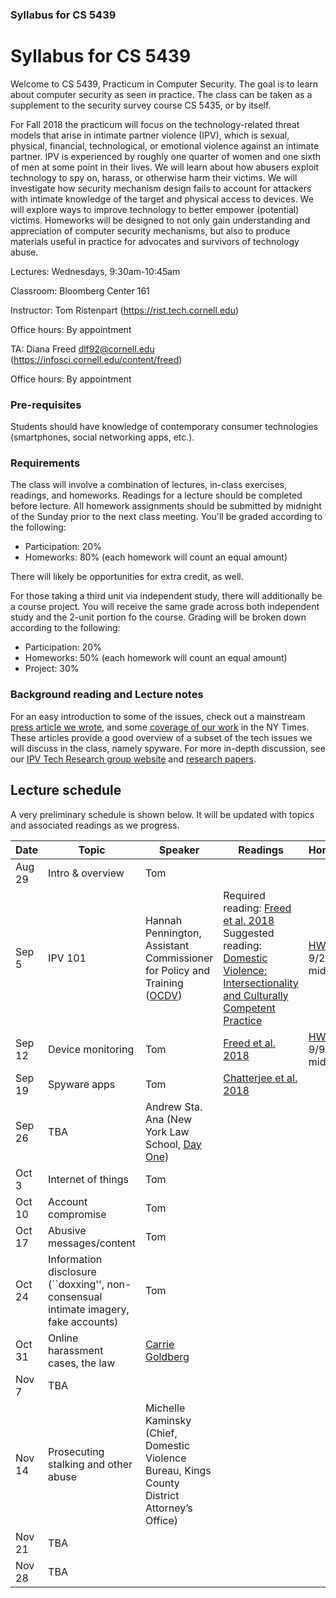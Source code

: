 ### Syllabus for CS 5439

# Syllabus for CS 5439

Welcome to CS 5439, Practicum in Computer Security. The goal is to learn
about computer security as seen in practice. The class can be taken as a supplement to
the security survey course CS 5435, or by itself. 

For Fall 2018 the practicum will focus on the technology-related threat models
that arise in intimate partner violence (IPV), which is sexual, physical,
financial, technological, or emotional violence against an intimate partner. IPV
is experienced by roughly one quarter of women and one sixth of men at some
point in their lives.  We will learn about how abusers exploit technology to spy
on, harass, or otherwise harm their victims.  We will investigate how security
mechanism design fails to account for attackers with intimate knowledge of the
target and physical access to devices. We will explore ways to improve
technology to better empower (potential) victims.  Homeworks will be designed to
not only gain understanding and appreciation of computer security mechanisms,
but also to produce materials useful in practice for advocates and survivors of
technology abuse.  


Lectures: Wednesdays, 9:30am-10:45am

Classroom: Bloomberg Center 161

Instructor: Tom Ristenpart (https://rist.tech.cornell.edu)

Office hours: By appointment

TA: Diana Freed dlf92@cornell.edu (https://infosci.cornell.edu/content/freed)

Office hours: By appointment


### Pre-requisites

Students should have knowledge of contemporary consumer technologies
(smartphones, social networking apps, etc.).

### Requirements

The class will involve a combination of lectures, in-class exercises, readings,
and homeworks. Readings for a lecture should be completed before lecture. All homework assignments should be submitted by midnight of the Sunday prior to the next class meeting. You'll be graded according to the following:

* Participation: 20%
* Homeworks:  80% (each homework will count an equal amount)

There will likely be opportunities for extra credit, as well.  

For those taking a third unit via independent study, there will additionally be
a course project. You will receive the same grade across both independent study
and the 2-unit portion fo the course. Grading will be broken down according to
the following:

* Participation: 20%
* Homeworks: 50% (each homework will count an equal amount)
* Project: 30%





### Background reading and Lecture notes

For an easy introduction to some of the issues, check out a mainstream [press article we wrote](https://www.vox.com/the-big-idea/2018/5/21/17374434/intimate-partner-violence-spyware-domestic-abusers-apple-google),
  and some
  [coverage of our work](https://www.nytimes.com/2018/05/19/technology/phone-apps-stalking.html)
   in the NY Times. These articles provide a good overview of a subset of the
  tech issues we will discuss in the class, namely spyware. For more in-depth discussion, see our 
  [IPV Tech Research group website](https://ipvtechresearch.org/) and [research papers](https://www.ipvtechresearch.org/post/publications/). 




## Lecture schedule

A very preliminary schedule is shown below. It will be updated with topics and associated
readings as we progress.

| Date |  Topic  |  Speaker | Readings | Homework | Slides |
|------|---------|----------|----------|----------|--------|
| Aug 29 | Intro & overview | Tom | | | [Slides](slides/intro.pdf) |
| Sep 5 | IPV 101  | Hannah Pennington, Assistant Commissioner for Policy and Training ([OCDV](https://www1.nyc.gov/site/ocdv/about/about-ocdv.page)) |Required reading: [Freed et al. 2018](https://www.ipvtechresearch.org/pubs/a046-freed.pdf) Suggested reading: [Domestic Violence: Intersectionality and Culturally Competent Practice](https://github.com/freed18/IPVpedia/blob/master/readings/DannisBhandariDV.pdf) | [HW1](https://github.com/freed18/IPVpedia/wiki/Homework-1) due 9/2 by midnight|
| Sep 12 | Device monitoring   | Tom  | [Freed et al. 2018](https://www.ipvtechresearch.org/pubs/stalkers-paradise-intimate.pdf) |[HW2](https://github.com/freed18/IPVpedia/wiki/Homework-2) due 9/9 by midnight |
| Sep 19 | Spyware apps   |  Tom | [Chatterjee et al. 2018](https://www.ipvtechresearch.org/pubs/spyware.pdf) | |
| Sep 26 | TBA   | Andrew Sta. Ana (New York Law School, [Day One](https://www.dayoneny.org))| |
| Oct 3 | Internet of things | Tom  |  |
| Oct 10 | Account compromise | Tom   | |
| Oct 17 | Abusive messages/content  | Tom  |
| Oct 24 | Information disclosure  (``doxxing'', non-consensual intimate imagery, fake accounts) | Tom  | | |
| Oct 31 |  Online harassment cases, the law | [Carrie Goldberg](http://www.cagoldberglaw.com/)  | | |
| Nov 7 | TBA |   | | |
| Nov 14 |Prosecuting stalking and other abuse  | Michelle Kaminsky (Chief, Domestic Violence Bureau, Kings County District Attorney’s Office)  | | |
| Nov 21 | TBA  |  | | |
| Nov 28 |  TBA  |  | | |

